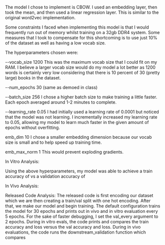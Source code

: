 The model I chose to implement is CBOW.
I used an embedding layer, then took the mean,
and then used a linear regression layer. This is
similar to the original word2vec implementation.

Some constraints I faced when implementing
this model is that I would frequently run
out of memory whilst training on a 32gb
DDR4 system. Some measures that I took to
compensate for this shortcoming is to 
use just 10% of the dataset 
as well as having a low vocab size.

The hyperparameters chosen were:

--vocab_size 1200 This was the maximum
vocab size that I could fit on my RAM.
I believe a larger vocab size would do
my model a lot better as 1200 words
is certainly very low considering that
there is 10 percent of 30 
(pretty large) books in the dataset.

--num_epochs 30 (same as demoed in class)

--batch_size 256 I chose a higher batch
size to make training a little faster.
Each epoch averaged around 1-2 minutes
to complete.

--learning_rate 0.05 I had initially 
used a learning rate of 0.0001 but 
noticed that the model was not learning.
I incrementally increased my learning 
rate to 0.05, allowing my model to
learn much faster in the given
amount of epochs without overfitting.

emb_dim 10 I chose a smaller embedding
dimension because our vocab size is small
and to help speed up training time.

emb_max_norm 1 This would prevent 
exploding gradients.

In Vitro Analysis:

Using the above hyperparameters, my model
was able to achieve a train accuracy of
vs a
validation accuracy of

In Vivo Analysis:

Released Code Analysis:
The released code is first encoding our 
dataset which we are then creating a 
train/val split with one hot encoding.
After that, we make our model and begin
training. The default configuration trains
the model for 30 epochs and prints out in vivo 
and in vitro evaluation every 5 epochs. For the
sake of faster debugging, I set the val_every 
argument to 2 epochs. During in vitro evals,
the code prints and compares the train accuracy and 
loss versus the val accuracy and loss. During in vivo
evaluations, the code runs the downstream_validation
function which compares 